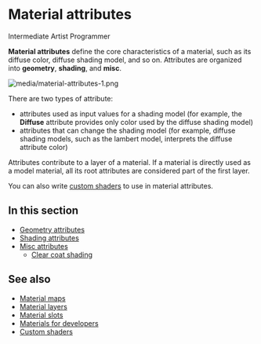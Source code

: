# Material attributes

<span class="badge text-bg-primary">Intermediate</span>
<span class="badge text-bg-success">Artist</span>
<span class="badge text-bg-success">Programmer</span>

**Material attributes** define the core characteristics of a material, such as its diffuse color, diffuse shading model, and so on. Attributes are organized into **geometry**, **shading**, and **misc**.

![media/material-attributes-1.png](media/material-attributes-1.png)

There are two types of attribute:

- attributes used as input values for a shading model (for example, the **Diffuse** attribute provides only color used by the diffuse shading model)
- attributes that can change the shading model (for example, diffuse shading models, such as the lambert model, interprets the diffuse attribute color)

Attributes contribute to a layer of a material. If a material is directly used as a model material, all its root attributes are considered part of the first layer.

You can also write [custom shaders](../effects-and-shaders/custom-shaders.md) to use in material attributes.

## In this section

* [Geometry attributes](geometry-attributes.md)
* [Shading attributes](shading-attributes.md)
* [Misc attributes](misc-attributes.md)
   * [Clear coat shading](clear-coat-shading.md)

## See also

* [Material maps](material-maps.md)
* [Material layers](material-layers.md)
* [Material slots](material-slots.md)
* [Materials for developers](materials-for-developers.md)
* [Custom shaders](../effects-and-shaders/custom-shaders.md)

